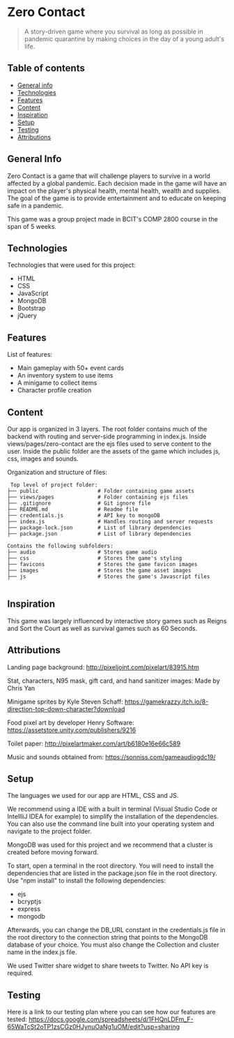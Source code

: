 # Zero Contact
> A story-driven game where you survival as long as possible in pandemic quarantine by making choices in the day of a young adult's life.

## Table of contents
* [General info](#general-info)
* [Technologies](#technologies)
* [Features](#features)
* [Content](#content)
* [Inspiration](#inspiration)
* [Setup](#setup)
* [Testing](#testing)
* [Attributions](#attributions)

## General Info
Zero Contact is a game that will challenge players to survive in a world affected by a global pandemic. Each decision made in the game will have an impact on the player's physical health, mental health, wealth and supplies. The goal of the game is to provide entertainment and to educate on keeping safe in a pandemic. 

This game was a group project made in BCIT's COMP 2800 course in the span of 5 weeks.

## Technologies
Technologies that were used for this project:

- HTML
- CSS
- JavaScript
- MongoDB
- Bootstrap
- jQuery

## Features
List of features:
- Main gameplay with 50+ event cards
- An inventory system to use items
- A minigame to collect items
- Character profile creation

## Content

Our app is organized in 3 layers. The root folder contains much of the backend with routing and server-side programming in index.js. Inside views/pages/zero-contact are the ejs files used to serve content to the user. Inside the public folder are the assets of the game which includes js, css, images and sounds.

Organization and structure of files:

```
 Top level of project folder: 
├── public                   # Folder containing game assets
├── views/pages              # Folder containing ejs files
├── .gitignore               # Git ignore file
├── README.md                # Readme file
├── credentials.js           # API key to mongoDB
├── index.js                 # Handles routing and server requests
├── package-lock.json        # List of library dependencies
├── package.json             # List of library dependencies

Contains the following subfolders:
├── audio                    # Stores game audio
├── css                      # Stores the game's styling
├── favicons                 # Stores the game favicon images
├── images                   # Stores the game asset images
├── js                       # Stores the game's Javascript files
    
``` 


## Inspiration

This game was largely influenced by interactive story games such as Reigns and Sort the Court as well as survival games such as 60 Seconds.

## Attributions

Landing page background: http://pixeljoint.com/pixelart/83915.htm

Stat, characters, N95 mask, gift card, and hand sanitizer images: Made by Chris Yan

Minigame sprites by Kyle Steven Schaff: https://gamekrazzy.itch.io/8-direction-top-down-character?download 

Food pixel art by developer Henry Software: https://assetstore.unity.com/publishers/9216

Toilet paper: http://pixelartmaker.com/art/b6180e16e66c589

Music and sounds obtained from: https://sonniss.com/gameaudiogdc19/

## Setup

The languages we used for our app are HTML, CSS and JS. 

We recommend using a IDE with a built in terminal (Visual Studio Code or IntellliJ IDEA for example) to simplify the installation of the dependencies. You can also use the command line built into your operating system and navigate to the project folder.

MongoDB was used for this project and we recommend that a cluster is created before moving forward.

To start, open a terminal in the root directory. You will need to install the dependencies that are listed in the package.json file in the root directory. Use "npm install" to install the following dependencies:

- ejs
- bcryptjs
- express
- mongodb

Afterwards, you can change the DB_URL constant in the credentials.js file in the root directory to the connection string that points to the MongoDB database of your choice. You must also change the Collection and cluster name in the index.js file.

We used Twitter share widget to share tweets to Twitter. No API key is required.

## Testing

Here is a link to our testing plan where you can see how our features are tested: 
https://docs.google.com/spreadsheets/d/1FHQnLDFm_F-65WaTcSt2oTP1zsCGz0HJynuOaNg1uOM/edit?usp=sharing


